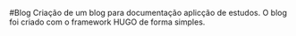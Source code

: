 #Blog
Criação de um blog para documentação aplicção de estudos.
O blog foi criado com o framework HUGO de forma simples. 
